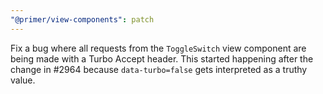 ```yaml
---
"@primer/view-components": patch
---
```


Fix a bug where all requests from the `ToggleSwitch` view component are being made with a Turbo Accept header.
This started happening after the change in #2964 because `data-turbo=false` gets interpreted as a truthy value.
